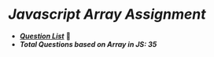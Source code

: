 # _Javascript Array Assignment_
- **_[Question List](https://docs.google.com/document/d/1qMkflj5wUJi4nAsh7j13qsKAThBAg-E3ZarEGgHzDl8/)_** 🔗
- **_Total Questions based on Array in JS: 35_**

